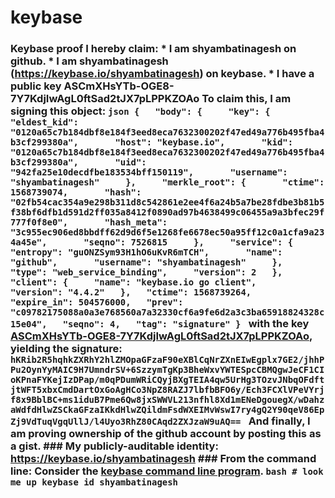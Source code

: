 # keybase
### Keybase proof  I hereby claim:    * I am shyambatinagesh on github.   * I am shyambatinagesh (https://keybase.io/shyambatinagesh) on keybase.   * I have a public key ASCmXHsYTb-OGE8-7Y7KdjIwAgL0ftSad2tJX7pLPPKZOAo  To claim this, I am signing this object:  ```json {   "body": {     "key": {       "eldest_kid": "0120a65c7b184dbf8e184f3eed8eca7632300202f47ed49a776b495fba4b3cf299380a",       "host": "keybase.io",       "kid": "0120a65c7b184dbf8e184f3eed8eca7632300202f47ed49a776b495fba4b3cf299380a",       "uid": "942fa25e10decdfbe183534bff150119",       "username": "shyambatinagesh"     },     "merkle_root": {       "ctime": 1568739074,       "hash": "02fb54cac354a9e298b311d8c542861e2ee4f6a24b5a7be28fdbe3b81b5f38bf6dfb1d591d2ff035a8412f0890ad97b4638499c06455a9a3bfec29f777f0f8e0",       "hash_meta": "3c955ec906ed8bbdff62d9d6f5e1268fe6678ec50a95ff12c0a1cfa9a234a45e",       "seqno": 7526815     },     "service": {       "entropy": "guONZSym93H1hO6uKvR6mTCH",       "name": "github",       "username": "shyambatinagesh"     },     "type": "web_service_binding",     "version": 2   },   "client": {     "name": "keybase.io go client",     "version": "4.4.2"   },   "ctime": 1568739264,   "expire_in": 504576000,   "prev": "c09782175088a0a3e768560a7a32330cf6a9fe6d2a3c3ba65918824328c15e04",   "seqno": 4,   "tag": "signature" } ```  with the key [ASCmXHsYTb-OGE8-7Y7KdjIwAgL0ftSad2tJX7pLPPKZOAo](https://keybase.io/shyambatinagesh), yielding the signature:  ``` hKRib2R5hqhkZXRhY2hlZMOpaGFzaF90eXBlCqNrZXnEIwEgplx7GE2/jhhPPu2OynYyMAIC9H7UmndrSV+6SzzymTgKp3BheWxvYWTESpcCBMQgwJeCF1CIoKPnaFYKejIzDPap/m0qPDumWRiCQyjBXgTEIA4qw5UrHg3TOzvJNbqOFdftjtWFT5xbxCmdDartOxGoAgHCo3NpZ8RAZJ7lbfbBFO6y/Ech3FCXlVPeVYrjf8x9BblBC+ms1iduB7Pme6Qw8jxSWWVL213nfhl8Xd1mENeDgouegX/wDahzaWdfdHlwZSCkaGFzaIKkdHlwZQildmFsdWXEIMvWswI7ry4gQ2Y90qeV86EpZj9VdTuqVgqUllJ/l4Uyo3RhZ80CAqd2ZXJzaW9uAQ==  ```  And finally, I am proving ownership of the github account by posting this as a gist.  ### My publicly-auditable identity:  https://keybase.io/shyambatinagesh  ### From the command line:  Consider the [keybase command line program](https://keybase.io/download).  ```bash # look me up keybase id shyambatinagesh ```
